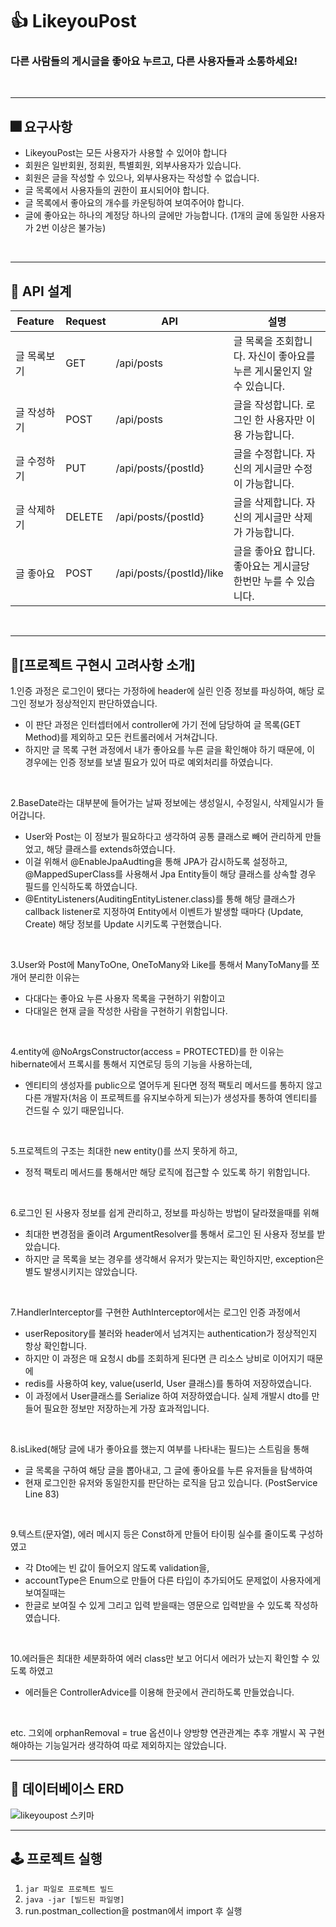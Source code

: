 # 👍 LikeyouPost

### 다른 사람들의 게시글을 좋아요 누르고, 다른 사용자들과 소통하세요!
<br/>

---

## 🎆 요구사항
 - LikeyouPost는 모든 사용자가 사용할 수 있어야 합니다
 - 회원은 일반회원, 정회원, 특별회원, 외부사용자가 있습니다.
 - 회원은 글을 작성할 수 있으나, 외부사용자는 작성할 수 없습니다.
 - 글 목록에서 사용자들의 권한이 표시되어야 합니다.
 - 글 목록에서 좋아요의 개수를 카운팅하여 보여주어야 합니다.
 - 글에 좋아요는 하나의 계정당 하나의 글에만 가능합니다. (1개의 글에 동일한 사용자가 2번 이상은 불가능)

<br/>

---

## 📜 API 설계
| Feature | Request | API | 설명 |
| --- | --- | --- | --- |
| 글 목록보기 | GET | /api/posts | 글 목록을 조회합니다. 자신이 좋아요를 누른 게시물인지 알 수 있습니다. |
| 글 작성하기 | POST | /api/posts | 글을 작성합니다. 로그인 한 사용자만 이용 가능합니다. |
| 글 수정하기 | PUT | /api/posts/{postId} | 글을 수정합니다. 자신의 게시글만 수정이 가능합니다. |
| 글 삭제하기 | DELETE | /api/posts/{postId} | 글을 삭제합니다. 자신의 게시글만 삭제가 가능합니다. |
| 글 좋아요 | POST | /api/posts/{postId}/like |  글을 좋아요 합니다. 좋아요는 게시글당 한번만 누를 수 있습니다. |

<br/>

---

## 📑[프로젝트 구현시 고려사항 소개]
1.인증 과정은 로그인이 됐다는 가정하에 header에 실린 인증 정보를 파싱하여, 해당 로그인 정보가 정상적인지 판단하였습니다.
 - 이 판단 과정은 인터셉터에서 controller에 가기 전에 담당하여 글 목록(GET Method)를 제외하고 모든 컨트롤러에서 거쳐갑니다.
 - 하지만 글 목록 구현 과정에서 내가 좋아요를 누른 글을 확인해야 하기 때문에, 이 경우에는 인증 정보를 보낼 필요가 있어 따로 예외처리를 하였습니다.
<br/>

2.BaseDate라는 대부분에 들어가는 날짜 정보에는 생성일시, 수정일시, 삭제일시가 들어갑니다.
 - User와 Post는 이 정보가 필요하다고 생각하여 공통 클래스로 빼어 관리하게 만들었고, 해당 클래스를 extends하였습니다.
 - 이걸 위해서 @EnableJpaAudting을 통해 JPA가 감시하도록 설정하고, @MappedSuperClass를 사용해서 Jpa Entity들이 해당 클래스를 상속할 경우 필드를 인식하도록 하였습니다.
 - @EntityListeners(AuditingEntityListener.class)를 통해 해당 클래스가 callback listener로 지정하여 Entity에서 이벤트가 발생할 때마다 (Update, Create) 해당 정보를 Update 시키도록 구현했습니다.
<br/>

3.User와 Post에 ManyToOne, OneToMany와
Like를 통해서 ManyToMany를 쪼개어 분리한 이유는
 - 다대다는 좋아요 누른 사용자 목록을 구현하기 위함이고
 - 다대일은 현재 글을 작성한 사람을 구현하기 위함입니다.
<br/>

4.entity에 @NoArgsConstructor(access = PROTECTED)를 한 이유는
hibernate에서 프록시를 통해서 지연로딩 등의 기능을 사용하는데,
 - 엔티티의 생성자를 public으로 열어두게 된다면 정적 팩토리 메서드를 통하지 않고 다른 개발자(처음 이 프로젝트를 유지보수하게 되는)가 생성자를 통하여 엔티티를 건드릴 수 있기 때문입니다.
<br/>

5.프로젝트의 구조는 최대한 new entity()를 쓰지 못하게 하고,
 - 정적 팩토리 메서드를 통해서만 해당 로직에 접근할 수 있도록 하기 위함입니다.
<br/>

6.로그인 된 사용자 정보를 쉽게 관리하고, 정보를 파싱하는 방법이 달라졌을때를 위해
 - 최대한 변경점을 줄이려 ArgumentResolver를 통해서 로그인 된 사용자 정보를 받았습니다.
 - 하지만 글 목록을 보는 경우를 생각해서 유저가 맞는지는 확인하지만, exception은 별도 발생시키지는 않았습니다.
<br/>

7.HandlerInterceptor를 구현한 AuthInterceptor에서는 로그인 인증 과정에서
 - userRepository를 불러와 header에서 넘겨지는 authentication가 정상적인지 항상 확인합니다.
 - 하지만 이 과정은 매 요청시 db를 조회하게 된다면 큰 리소스 낭비로 이어지기 때문에 
 - redis를 사용하여 key, value(userId, User 클래스)를 통하여 저장하였습니다.
 - 이 과정에서 User클래스를 Serialize 하여 저장하였습니다. 실제 개발시 dto를 만들어 필요한 정보만 저장하는게 가장 효과적입니다.
<br/>

8.isLiked(해당 글에 내가 좋아요를 했는지 여부를 나타내는 필드)는 스트림을 통해 
 - 글 목록을 구하여 해당 글을 뽑아내고, 그 글에 좋아요를 누른 유저들을 탐색하여 
 - 현재 로그인한 유저와 동일한지를 판단하는 로직을 담고 있습니다. (PostService Line 83)
<br/>

9.텍스트(문자열), 에러 메시지 등은 Const하게 만들어 타이핑 실수를 줄이도록 구성하였고
 - 각 Dto에는 빈 값이 들어오지 않도록 validation을, 
 - accountType은 Enum으로 만들어 다른 타입이 추가되어도 문제없이 사용자에게 보여질때는 
 - 한글로 보여질 수 있게 그리고 입력 받을때는 영문으로 입력받을 수 있도록 작성하였습니다.
<br/>

10.에러들은 최대한 세분화하여 에러 class만 보고 어디서 에러가 났는지 확인할 수 있도록 하였고
 - 에러들은 ControllerAdvice를 이용해 한곳에서 관리하도록 만들었습니다.
<br/>

etc. 그외에 orphanRemoval = true 옵션이나 양방향 연관관계는 추후 개발시 꼭 구현해야하는 기능일거라 생각하여 따로 제외하지는 않았습니다.

---

## 💾 **데이터베이스 ERD**
![likeyoupost 스키마](https://user-images.githubusercontent.com/97010280/233838471-92d65248-b693-47bd-95aa-8104bc925923.png)

---

## 🕹 프로젝트 실행

1. `jar 파일로 프로젝트 빌드`
2. `java -jar [빌드된 파일명]` 
3. run.postman_collection을 postman에서 import 후 실행
